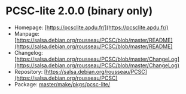 # PCSC-lite 2.0.0 (binary only)
 - Homepage: [https://pcsclite.apdu.fr/](https://pcsclite.apdu.fr/)
 - Manpage: [https://salsa.debian.org/rousseau/PCSC/blob/master/README](https://salsa.debian.org/rousseau/PCSC/blob/master/README)
 - Changelog: [https://salsa.debian.org/rousseau/PCSC/blob/master/ChangeLog](https://salsa.debian.org/rousseau/PCSC/blob/master/ChangeLog)
 - Repository: [https://salsa.debian.org/rousseau/PCSC](https://salsa.debian.org/rousseau/PCSC)
 - Package: [master/make/pkgs/pcsc-lite/](https://github.com/Freetz-NG/freetz-ng/tree/master/make/pkgs/pcsc-lite/)

